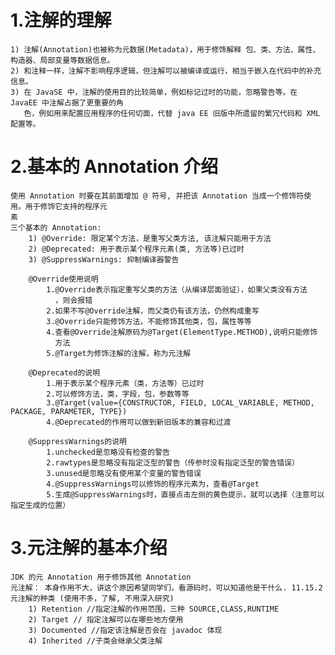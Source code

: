 # 1.注解的理解
    1) 注解(Annotation)也被称为元数据(Metadata)，用于修饰解释 包、类、方法、属性、构造器、局部变量等数据信息。
    2) 和注释一样，注解不影响程序逻辑，但注解可以被编译或运行，相当于嵌入在代码中的补充信息。
    3) 在 JavaSE 中，注解的使用目的比较简单，例如标记过时的功能，忽略警告等。在 JavaEE 中注解占据了更重要的角
       色，例如用来配置应用程序的任何切面，代替 java EE 旧版中所遗留的繁冗代码和 XML 配置等。
# 2.基本的 Annotation 介绍
    使用 Annotation 时要在其前面增加 @ 符号, 并把该 Annotation 当成一个修饰符使用。用于修饰它支持的程序元
    素
    三个基本的 Annotation:
        1) @Override: 限定某个方法，是重写父类方法, 该注解只能用于方法
        2) @Deprecated: 用于表示某个程序元素(类, 方法等)已过时
        3) @SuppressWarnings: 抑制编译器警告

        @Override使用说明
            1.@Override表示指定重写父类的方法（从编译层面验证），如果父类没有方法
              ，则会报错
            2.如果不写@Override注解，而父类仍有该方法，仍然构成重写
            3.@Override只能修饰方法，不能修饰其他类，包，属性等等
            4.查看@Override注解原码为@Target(ElementType.METHOD),说明只能修饰
              方法
            5.@Target为修饰注解的注解，称为元注解

        @Deprecated的说明
            1.用于表示某个程序元素（类，方法等）已过时
            2.可以修饰方法，类，字段，包，参数等等
            3.@Target(value={CONSTRUCTOR, FIELD, LOCAL_VARIABLE, METHOD, PACKAGE, PARAMETER, TYPE})
            4.@Deprecated的作用可以做到新旧版本的兼容和过渡

        @SuppressWarnings的说明
            1.unchecked是忽略没有检查的警告
            2.rawtypes是忽略没有指定泛型的警告（传参时没有指定泛型的警告错误）
            3.unused是忽略没有使用某个变量的警告错误
            4.@SuppressWarnings可以修饰的程序元素为，查看@Target
            5.生成@SuppressWarnings时，直接点击左侧的黄色提示，就可以选择（注意可以指定生成的位置）
# 3.元注解的基本介绍
    JDK 的元 Annotation 用于修饰其他 Annotation
    元注解： 本身作用不大，讲这个原因希望同学们，看源码时，可以知道他是干什么. 11.15.2 元注解的种类 (使用不多，了解, 不用深入研究)
        1) Retention //指定注解的作用范围，三种 SOURCE,CLASS,RUNTIME
        2) Target // 指定注解可以在哪些地方使用
        3) Documented //指定该注解是否会在 javadoc 体现
        4) Inherited //子类会继承父类注解